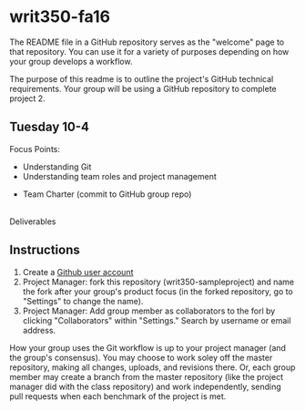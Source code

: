 # writ350-fa16
The README file in a GitHub repository serves as the "welcome" page to that repository. You can use it for a variety of purposes depending on how your group develops a workflow. 

The purpose of this readme is to outline the project's GitHub technical requirements. Your group will be using a GitHub repository to complete project 2. 

<h2>Tuesday 10-4</h2>
Focus Points:
<ul>
<li>Understanding Git</li>
<li>Understanding team roles and project management</li>
</ul>
<ul>
<li>Team Charter (commit to GitHub group repo) </li>
</ul>

<br>
Deliverables


<h2>Instructions</h2>

<ol>
<li>Create a <a href="https://github.com/join?source=header-home">Github user account </a></li>
<li>Project Manager: fork this repository (writ350-sampleproject) and name the fork after your group's product focus (in the forked repository, go to "Settings" to change the name). </li>
<li>Project Manager: Add group member as collaborators to the forl by clicking "Collaborators" within "Settings." Search by username or email address. </li>
</ol>

How your group uses the Git workflow is up to your project manager (and the group's consensus). You may choose to work soley off the master repository, making all changes, uploads, and revisions there. Or, each group member may create a branch from the master repository (like the project manager did with the class repository) and work independently, sending pull requests when each benchmark of the project is met. 


